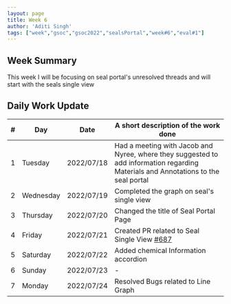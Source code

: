 ```yaml
---
layout: page
title: Week 6
author: 'Aditi Singh'
tags: ["week","gsoc","gsoc2022","sealsPortal","week#6","eval#1"]
---
```


## Week Summary

This week I will be focusing on seal portal's unresolved threads and will start with the seals single view

## Daily Work Update

|\#|Day|Date|A short description of the work done|  
|---	|---	|---	|---	|   
|1   	| Tuesday  	|   2022/07/18	| Had a meeting with Jacob and Nyree, where they suggested to add information regarding Materials and Annotations to the seal portal |
|2   	| Wednesday |  2022/07/19 	| Completed the graph on seal's single view|
|3   	| Thursday  |   2022/07/20	| Changed the title of Seal Portal Page |
|4   	| Friday  	|   2022/07/21	| Created PR related to Seal Single View [#687](https://gitlab.com/cdli/framework/-/merge_requests/687) |  
|5   	| Saturday  |  2022/07/22	| Added chemical Information accordion |  
|6   	| Sunday  	|   2022/07/23	| - |  
|7    | Monday    |   2022/07/24  | Resolved Bugs related to Line Graph |
